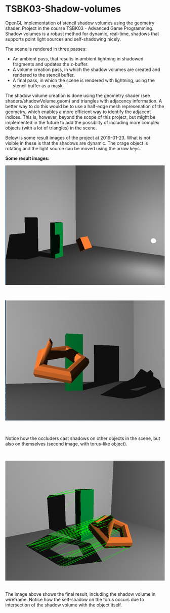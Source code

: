 # TSBK03-Shadow-volumes

OpenGL implementation of stencil shadow volumes using the geometry shader. Project in the course TSBK03 - Advanced Game Programming.
Shadow volumes is a robust method for dynamic, real-time, shadows that supports point light sources and self-shadowing nicely. 

The scene is rendered in three passes:
- An ambient pass, that results in ambient lightning in shadowed fragments and updates the z-buffer.
- A volume creation pass, in which the shadow volumes are created and rendered to the stencil buffer.
- A final pass, in which the scene is rendered with lightning, using the stencil buffer as a mask. 

The shadow volume creation is done using the geometry shader (see shaders/shadowVolume.geom) and triangles with adjacency information. A better way to do this would be to use a half-edge mesh represenation of the geometry, which enables a more efficient way to identify the adjacent indices. This is, however, beyond the scope of this project, but might be implemented in the future to add the possiblity of including more complex objects (with a lot of triangles) in the scene. 

Below is some result images of the project at 2019-01-23. What is not visible in these is that the shadows are dynamic. The orage object is rotating and the light source can be moved using the arrow keys.

**Some result images:**

![demo image 1](demoAssets/Multiple_objects.png)

<br/> 

![demo image 2](demoAssets/Self-shadow2.png)

<br/>

Notice how the occluders cast shadows on other objects in the scene, but also on themselves (second image, with torus-like object).

<br/> 

![demo image 3](demoAssets/show_volumes.png)

<br/>
The image above shows the final result, including the shadow volume in wireframe. Notice how the self-shadow on the torus occurs due to intersection of the shadow volume with the object itself. 

